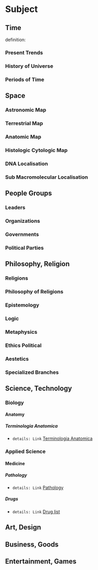 # Subject 
## Time 
definition: 
### Present Trends 
### History of Universe 
### Periods of Time 
## Space 
### Astronomic Map 
### Terrestrial Map 
### Anatomic Map 
### Histologic Cytologic Map 
### DNA Localisation 
### Sub Macromolecular Localisation 
## People Groups 
### Leaders 
### Organizations 
### Governments 
### Political Parties 
## Philosophy, Religion 
### Religions 
### Philosophy of Religions 
### Epistemology 
### Logic 
### Metaphysics 
### Ethics Political 
### Aestetics 
### Specialized Branches 
## Science, Technology 
### Biology
#### Anatomy
##### Terminologia Anatomica
+ ```details: Link``` [Terminologia Anatomica](md.html?check=true&url=subject/data/eng/terminologia-anatomica.md)

### Applied Science
#### Medicine
##### Pathology
+ ```details: Link``` [Pathology](md.html?check=true&url=subject/data/eng/pathology.md)

##### Drugs
+ ```details: Link``` [Drug list](md.html?check=true&url=subject/data/eng/atc.md)

## Art, Design 
## Business, Goods 
## Entertainment, Games 